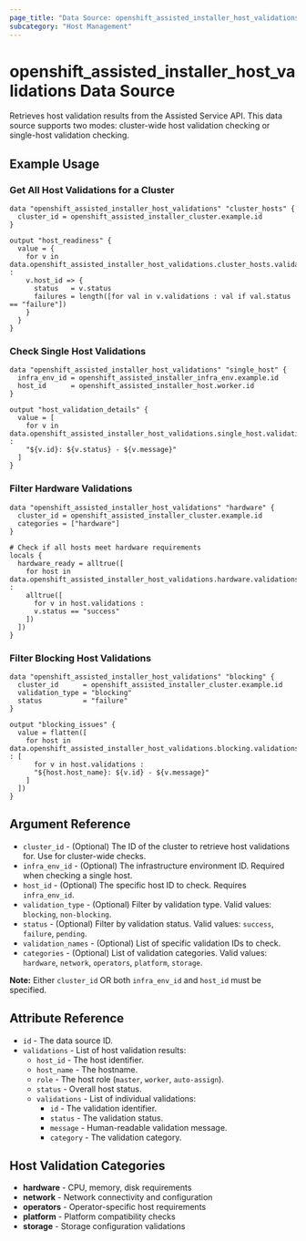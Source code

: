 ```yaml
---
page_title: "Data Source: openshift_assisted_installer_host_validations"
subcategory: "Host Management"
---
```


# openshift_assisted_installer_host_validations Data Source

Retrieves host validation results from the Assisted Service API. This data source supports two modes: cluster-wide host validation checking or single-host validation checking.

## Example Usage

### Get All Host Validations for a Cluster

```hcl
data "openshift_assisted_installer_host_validations" "cluster_hosts" {
  cluster_id = openshift_assisted_installer_cluster.example.id
}

output "host_readiness" {
  value = {
    for v in data.openshift_assisted_installer_host_validations.cluster_hosts.validations :
    v.host_id => {
      status   = v.status
      failures = length([for val in v.validations : val if val.status == "failure"])
    }
  }
}
```

### Check Single Host Validations

```hcl
data "openshift_assisted_installer_host_validations" "single_host" {
  infra_env_id = openshift_assisted_installer_infra_env.example.id
  host_id      = openshift_assisted_installer_host.worker.id
}

output "host_validation_details" {
  value = [
    for v in data.openshift_assisted_installer_host_validations.single_host.validations[0].validations :
    "${v.id}: ${v.status} - ${v.message}"
  ]
}
```

### Filter Hardware Validations

```hcl
data "openshift_assisted_installer_host_validations" "hardware" {
  cluster_id = openshift_assisted_installer_cluster.example.id
  categories = ["hardware"]
}

# Check if all hosts meet hardware requirements
locals {
  hardware_ready = alltrue([
    for host in data.openshift_assisted_installer_host_validations.hardware.validations :
    alltrue([
      for v in host.validations :
      v.status == "success"
    ])
  ])
}
```

### Filter Blocking Host Validations

```hcl
data "openshift_assisted_installer_host_validations" "blocking" {
  cluster_id      = openshift_assisted_installer_cluster.example.id
  validation_type = "blocking"
  status          = "failure"
}

output "blocking_issues" {
  value = flatten([
    for host in data.openshift_assisted_installer_host_validations.blocking.validations : [
      for v in host.validations :
      "${host.host_name}: ${v.id} - ${v.message}"
    ]
  ])
}
```

## Argument Reference

* `cluster_id` - (Optional) The ID of the cluster to retrieve host validations for. Use for cluster-wide checks.
* `infra_env_id` - (Optional) The infrastructure environment ID. Required when checking a single host.
* `host_id` - (Optional) The specific host ID to check. Requires `infra_env_id`.
* `validation_type` - (Optional) Filter by validation type. Valid values: `blocking`, `non-blocking`.
* `status` - (Optional) Filter by validation status. Valid values: `success`, `failure`, `pending`.
* `validation_names` - (Optional) List of specific validation IDs to check.
* `categories` - (Optional) List of validation categories. Valid values: `hardware`, `network`, `operators`, `platform`, `storage`.

**Note:** Either `cluster_id` OR both `infra_env_id` and `host_id` must be specified.

## Attribute Reference

* `id` - The data source ID.
* `validations` - List of host validation results:
  * `host_id` - The host identifier.
  * `host_name` - The hostname.
  * `role` - The host role (`master`, `worker`, `auto-assign`).
  * `status` - Overall host status.
  * `validations` - List of individual validations:
    * `id` - The validation identifier.
    * `status` - The validation status.
    * `message` - Human-readable validation message.
    * `category` - The validation category.

## Host Validation Categories

* **hardware** - CPU, memory, disk requirements
* **network** - Network connectivity and configuration
* **operators** - Operator-specific host requirements
* **platform** - Platform compatibility checks
* **storage** - Storage configuration validations